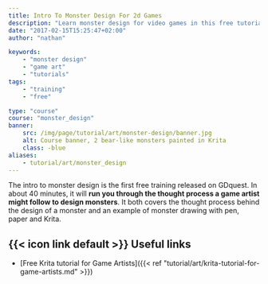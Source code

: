```yaml
---
title: Intro To Monster Design For 2d Games
description: "Learn monster design for video games in this free tutorial series! Using Mario and Final Fantasy XIV as references, I'll show you how professionals paint game monsters."
date: "2017-02-15T15:25:47+02:00"
author: "nathan"

keywords: 
    - "monster design"
    - "game art"
    - "tutorials"
tags: 
    - "training"
    - "free"

type: "course"
course: "monster_design"
banner:
    src: /img/page/tutorial/art/monster-design/banner.jpg
    alt: Course banner, 2 bear-like monsters painted in Krita
    class: -blue
aliases:
    - tutorial/art/monster_design
---
```


The intro to monster design is the first free training released on GDquest. In about 40 minutes, it will **run you through the thought process a game artist might follow to design monsters**. It both covers the thought process behind the design of a monster and an example of monster drawing with pen, paper and Krita.

## {{< icon link default >}} Useful links

- [Free Krita tutorial for Game Artists]({{< ref "tutorial/art/krita-tutorial-for-game-artists.md" >}})
